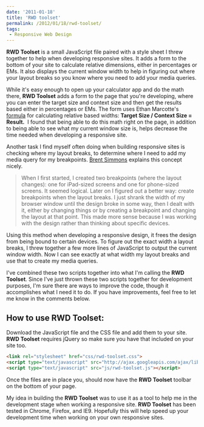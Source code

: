 ```yaml
---
date: '2011-01-18'
title: 'RWD toolset'
permalink: /2012/01/18/rwd-toolset/
tags:
 - Responsive Web Design
---
```


**RWD Toolset** is a small JavaScript file paired with a style sheet I threw together to help when developing responsive sites. It adds a form to the bottom of your site to calculate relative dimensions, either in percentages or EMs. It also displays the current window width to help in figuring out where your layout breaks so you know where you need to add your media queries.

While it's easy enough to open up your calculator app and do the math there, **RWD Toolset** adds a form to the page that you're developing, where you can enter the target size and context size and then get the results based either in percentages or EMs. The form uses Ethan Marcotte's [formula](https://alistapart.com/article/fluidgrids) for calculating relative based widths: **Target Size / Context Size = Result.**  I found that being able to do this math right on the page, in addition to being able to see what my current window size is, helps decrease the time needed when developing a responsive site.

Another task I find myself often doing when building responsive sites is checking where my layout breaks, to determine where I need to add my media query for my breakpoints. [Brent Simmons](http://inessential.com/2012/01/13/things_i_learned_doing_responsive_web_de) explains this concept nicely.

> When I first started, I created two breakpoints (where the layout changes): one for iPad-sized screens and one for phone-sized screens. It seemed logical. Later on I figured out a better way: create breakpoints when the layout breaks. I just shrank the width of my browser window until the design broke in some way, then I dealt with it, either by changing things or by creating a breakpoint and changing the layout at that point. This made more sense because I was working with the design rather than thinking about specific devices.

Using this method when developing a responsive design, it frees the design from being bound to certain devices. To figure out the exact width a layout breaks, I threw together a few more lines of JavaScript to output the current window width. Now I can see exactly at what width my layout breaks and use that to create my media queries.

I've combined these two scripts together into what I'm calling the **RWD Toolset**. Since I've just thrown these two scripts together for development purposes, I'm sure there are ways to improve the code, though it accomplishes what I need it to do. If you have improvements, feel free to let me know in the comments below.

## How to use RWD Toolset:

Download the JavaScript file and the CSS file and add them to your site.
**RWD Toolset** requires jQuery so make sure you have that included on your site too.

```html
<link rel="stylesheet" href="css/rwd-toolset.css">
<script type="text/javascript" src="http://ajax.googleapis.com/ajax/libs/jquery/1.7.1/jquery.min.js"></script>
<script type="text/javascript" src="js/rwd-toolset.js"></script>
```

Once the files are in place you, should now have the **RWD Toolset** toolbar on the bottom of your page.

My idea in building the **RWD Toolset** was to use it as a tool to help me in the development stage when working a responsive site. **RWD Toolset** has been tested in Chrome, Firefox, and IE9. Hopefully this will help speed up your development time when working on your own responsive sites.

<!--
* [View RWD Toolset Demo](http://brettjankord.com/projects/rwd-toolset/)
* [Download RWD Toolset](http://brettjankord.com/projects/rwd-toolset/rwd-toolset.zip)
-->

